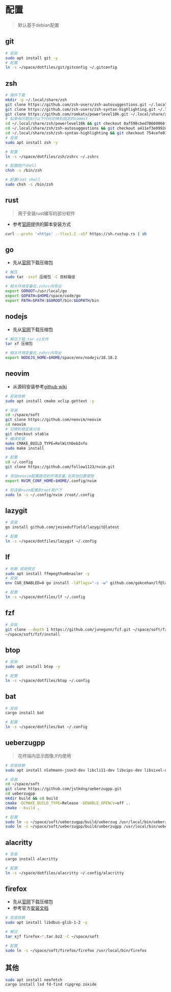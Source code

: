 # 配置

> 默认基于debian配置

## git

```bash
# 安装
sudo apt install git -y
# 配置
ln -s ~/space/dotfiles/git/gitconfig ~/.gitconfig
```
## zsh

```bash
# 插件下载
mkdir -p ~/.local/share/zsh
git clone https://github.com/zsh-users/zsh-autosuggestions.git ~/.local/share/zsh/zsh-autosuggestions
git clone https://github.com/zsh-users/zsh-syntax-highlighting.git ~/.local/share/zsh/zsh-syntax-highlighting
git clone https://github.com/romkatv/powerlevel10k.git ~/.local/share/zsh/powerlevel10k
# 如果有问题执行以下代码切换到固定的commit
cd ~/.local/share/zsh/powerlevel10k && git checkout 0af598cbed78660066f8a8f4465844501ba5695b
cd ~/.local/share/zsh/zsh-autosuggestions && git checkout a411ef3e0992d4839f0732ebeb9823024afaaaa8
cd ~/.local/share/zsh/zsh-syntax-highlighting && git checkout 754cefe0181a7acd42fdcb357a67d0217291ac47
# 安装
sudo apt install zsh -y

# 配置
ln -s ~/space/dotfiles/zsh/zshrc ~/.zshrc

# 配置用户shell
chsh -s /bin/zsh

# 配置root shell
sudo chsh -s /bin/zsh
```

## rust

>  用于安装rust编写的部分软件

* 参考[官网](https://www.rust-lang.org/)提供的脚本安装方式
```bash
curl --proto '=https' --tlsv1.2 -sSf https://sh.rustup.rs | sh
```
## go

* 先从[官网](https://go.dev/)下载压缩包

```bash
# 解压
sudo tar -zxvf 压缩包 -C 目标路径

# 相关环境变量在.zshrc内导出
export GOROOT=/usr/local/go
export GOPATH=$HOME/space/code/go
export PATH=$PATH:$GOROOT/bin:$GOPATH/bin
```

## nodejs

* 先从[官网](https://nodejs.org)下载压缩包
```bash
# 解压下载.tar.xz文件
tar xf 压缩包

# 相关环境变量在.zshrc内导出
export NODEJS_HOME=$HOME/space/env/nodejs/18.18.2
```

## neovim

* 从源码安装参考[github wiki](https://github.com/neovim/neovim/wiki/Building-Neovim)

```bash
# 安装依赖
sudo apt install cmake xclip gettext -y

# 安装
cd ~/space/soft
git clone https://github.com/neovim/neovim
cd neovim
# 切换到稳定版分支
git checkout stable
# 编译安装
make CMAKE_BUILD_TYPE=RelWithDebInfo
sudo make install

# 配置
cd ~/.config
git clone https://github.com/follow1123/nvim.git

# 添加neovim配置路径到环境变量,在其他位置使用
export NVIM_CONF_HOME=$HOME/.config/nvim

# 软连接nvim配置到root用户下
sudo ln -s ~/.config/nvim /root/.config
```
## lazygit

```bash
# 安装
go install github.com/jesseduffield/lazygit@latest

# 配置
ln -s ~/space/dotfiles/lazygit ~/.config
```

## lf

```bash
# 依赖 视频预览
sudo apt install ffmpegthumbnailer -y
# 安装
env CGO_ENABLED=0 go install -ldflags="-s -w" github.com/gokcehan/lf@latest

# 配置
ln -s ~/space/dotfiles/lf ~/.config
```

## fzf

```bash
# 安装
git clone --depth 1 https://github.com/junegunn/fzf.git ~/space/soft/fzf
~/space/soft/fzf/install
```

## btop

```bash
# 安装
sudo apt install btop -y

# 配置
ln -s ~/space/dotfiles/btop ~/.config
```
## bat 


```bash
# 安装
cargo install bat

# 配置
ln -s ~/space/dotfiles/bat ~/.config
```

## ueberzugpp

> 在终端内显示图像,lf内使用

```bash
# 安装依赖
sudo apt install nlohmann-json3-dev libcli11-dev libvips-dev libsixel-dev chafa openssl libtbb-dev libspdlog-dev libfmt-dev libxcb-res0-dev libchafa-dev -y

# 安装
cd ~/space/soft
git clone https://github.com/jstkdng/ueberzugpp.git
cd ueberzugpp 
mkdir build && cd build
cmake -DCMAKE_BUILD_TYPE=Release -DENABLE_OPENCV=off ..
cmake --build .

# 配置
sudo ln -s ~/space/soft/ueberzugpp/build/ueberzug /usr/local/bin/ueberzug
sudo ln -s ~/space/soft/ueberzugpp/build/ueberzugpp /usr/local/bin/ueberzugpp
```
## alacritty

```bash
# 安装
cargo install alacritty

# 配置
ln -s ~/space/dotfiles/alacritty ~/.config/alacritty
```

## firefox

* 先从[官网](https://www.mozilla.org/zh-CN/firefox/new/)下载压缩包
* 参考官方[安装文档](https://support.mozilla.org/zh-CN/kb/linux-firefox)

```bash
# 安装依赖
sudo apt install libdbus-glib-1-2 -y

# 解压
tar xjf firefox-*.tar.bz2 -C ~/space/soft

# 配置
sudo ln -s ~/space/soft/firefox/firefox /usr/local/bin/firefox
```
## 其他

```bash
sudo apt install neofetch
cargo install lsd fd-find ripgrep zoxide
```
